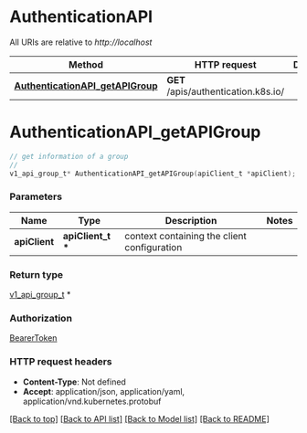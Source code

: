 # AuthenticationAPI

All URIs are relative to *http://localhost*

Method | HTTP request | Description
------------- | ------------- | -------------
[**AuthenticationAPI_getAPIGroup**](AuthenticationAPI.md#AuthenticationAPI_getAPIGroup) | **GET** /apis/authentication.k8s.io/ | 


# **AuthenticationAPI_getAPIGroup**
```c
// get information of a group
//
v1_api_group_t* AuthenticationAPI_getAPIGroup(apiClient_t *apiClient);
```

### Parameters
Name | Type | Description  | Notes
------------- | ------------- | ------------- | -------------
**apiClient** | **apiClient_t \*** | context containing the client configuration |

### Return type

[v1_api_group_t](v1_api_group.md) *


### Authorization

[BearerToken](../README.md#BearerToken)

### HTTP request headers

 - **Content-Type**: Not defined
 - **Accept**: application/json, application/yaml, application/vnd.kubernetes.protobuf

[[Back to top]](#) [[Back to API list]](../README.md#documentation-for-api-endpoints) [[Back to Model list]](../README.md#documentation-for-models) [[Back to README]](../README.md)


